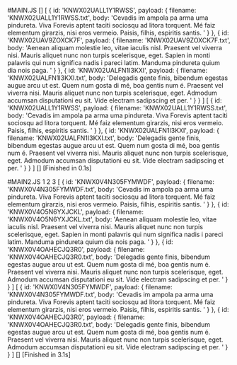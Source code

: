 #MAIN.JS
[]
[
  {
    id: 'KNWX02UALL1Y1RWSS',
    payload: {
      filename: 'KNWX02UALL1Y1RWSS.txt',
      body: 'Cevadis im ampola pa arma uma pindureta. Viva Forevis aptent taciti sociosqu ad litora torquent. Mé faiz elementum girarzis, nisi eros vermeio. Paisis, filhis, espiritis santis. '
    }
  },
  {
    id: 'KNWX02UAV9ZOXCK7F',
    payload: {
      filename: 'KNWX02UAV9ZOXCK7F.txt',
      body: 'Aenean aliquam molestie leo, vitae iaculis nisl. Praesent vel viverra nisi. Mauris aliquet nunc non turpis scelerisque, eget. Sapien in monti palavris qui num significa nadis i pareci latim. Manduma pindureta quium dia nois paga. '
    }
  },
  {
    id: 'KNWX02UALFN1I3KXI',
    payload: {
      filename: 'KNWX02UALFN1I3KXI.txt',
      body: 'Delegadis gente finis, bibendum egestas augue arcu ut est. Quem num gosta di mé, boa gentis num é. Praesent vel viverra nisi. Mauris aliquet nunc non turpis scelerisque, eget. Admodum accumsan disputationi eu sit. Vide electram sadipscing et per. '
    }
  }
]
[
  {
    id: 'KNWX02UALL1Y1RWSS',
    payload: {
      filename: 'KNWX02UALL1Y1RWSS.txt',
      body: 'Cevadis im ampola pa arma uma pindureta. Viva Forevis aptent taciti sociosqu ad litora torquent. Mé faiz elementum girarzis, nisi eros vermeio. Paisis, filhis, espiritis santis. '
    }
  },
  {
    id: 'KNWX02UALFN1I3KXI',
    payload: {
      filename: 'KNWX02UALFN1I3KXI.txt',
      body: 'Delegadis gente finis, bibendum egestas augue arcu ut est. Quem num gosta di mé, boa gentis num é. Praesent vel viverra nisi. Mauris aliquet nunc non turpis scelerisque, eget. Admodum accumsan disputationi eu sit. Vide electram sadipscing et per. '
    }
  }
]
[]
[Finished in 0.1s]


#MAIN2.JS
1
2
3
[
  {
    id: 'KNWX0V4N305FYMWDF',
    payload: {
      filename: 'KNWX0V4N305FYMWDF.txt',
      body: 'Cevadis im ampola pa arma uma pindureta. Viva Forevis aptent taciti sociosqu ad litora torquent. Mé faiz elementum girarzis, nisi eros vermeio. Paisis, filhis, espiritis santis. '
    }
  },
  {
    id: 'KNWX0V4O5N6YXJCKL',
    payload: {
      filename: 'KNWX0V4O5N6YXJCKL.txt',
      body: 'Aenean aliquam molestie leo, vitae iaculis nisl. Praesent vel viverra nisi. Mauris aliquet nunc non turpis scelerisque, eget. Sapien in monti palavris qui num significa nadis i pareci latim. Manduma pindureta quium dia nois paga. '
    }
  },
  {
    id: 'KNWX0V4OAHECJQ3R0',
    payload: {
      filename: 'KNWX0V4OAHECJQ3R0.txt',
      body: 'Delegadis gente finis, bibendum egestas augue arcu ut est. Quem num gosta di mé, boa gentis num é. Praesent vel viverra nisi. Mauris aliquet nunc non turpis scelerisque, eget. Admodum accumsan disputationi eu sit. Vide electram sadipscing et per. '
    }
  }
]
[
  {
    id: 'KNWX0V4N305FYMWDF',
    payload: {
      filename: 'KNWX0V4N305FYMWDF.txt',
      body: 'Cevadis im ampola pa arma uma pindureta. Viva Forevis aptent taciti sociosqu ad litora torquent. Mé faiz elementum girarzis, nisi eros vermeio. Paisis, filhis, espiritis santis. '
    }
  },
  {
    id: 'KNWX0V4OAHECJQ3R0',
    payload: {
      filename: 'KNWX0V4OAHECJQ3R0.txt',
      body: 'Delegadis gente finis, bibendum egestas augue arcu ut est. Quem num gosta di mé, boa gentis num é. Praesent vel viverra nisi. Mauris aliquet nunc non turpis scelerisque, eget. Admodum accumsan disputationi eu sit. Vide electram sadipscing et per. '
    }
  }
]
[]
[Finished in 3.1s]

